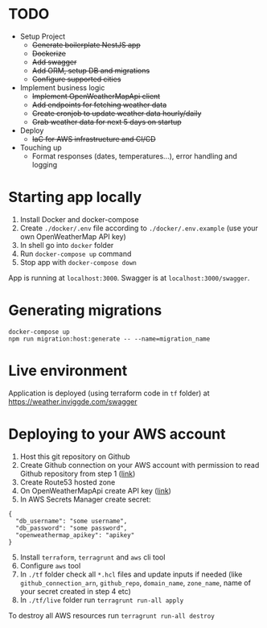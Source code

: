 # TODO

- Setup Project
  - ~~Generate boilerplate NestJS app~~
  - ~~Dockerize~~
  - ~~Add swagger~~
  - ~~Add ORM, setup DB and migrations~~
  - ~~Configure supported cities~~
- Implement business logic
  - ~~Implement OpenWeatherMapApi client~~
  - ~~Add endpoints for fetching weather data~~
  - ~~Create cronjob to update weather data hourly/daily~~
  - ~~Grab weather data for next 5 days on startup~~
- Deploy
  - ~~IaC for AWS infrastructure and CI/CD~~
- Touching up
  - Format responses (dates, temperatures...), error handling and logging

# Starting app locally

1. Install Docker and docker-compose
2. Create `./docker/.env` file according to `./docker/.env.example` (use your own OpenWeatherMap API key)
3. In shell go into `docker` folder
4. Run `docker-compose up` command
5. Stop app with `docker-compose down`

App is running at `localhost:3000`. Swagger is at `localhost:3000/swagger`.

# Generating migrations

```
docker-compose up
npm run migration:host:generate -- --name=migration_name
```

# Live environment

Application is deployed (using terraform code in `tf` folder) at https://weather.inviggde.com/swagger

# Deploying to your AWS account

1. Host this git repository on Github
2. Create Github connection on your AWS account with permission to read Github repository from step 1 ([link](https://console.aws.amazon.com/codesuite/settings/connections))
3. Create Route53 hosted zone
4. On OpenWeatherMapApi create API key ([link](https://home.openweathermap.org/api_keys))
5. In AWS Secrets Manager create secret:

```
{
  "db_username": "some username",
  "db_password": "some password",
  "openweathermap_apikey": "apikey"
}
```

5. Install `terraform`, `terragrunt` and `aws` cli tool
6. Configure `aws` tool
7. In `./tf` folder check all `*.hcl` files and update inputs if needed (like `github_connection_arn`, `github_repo`, `domain_name`, `zone_name`, name of your secret created in step 4 etc)
8. In `./tf/live` folder run `terragrunt run-all apply`

To destroy all AWS resources run `terragrunt run-all destroy`
